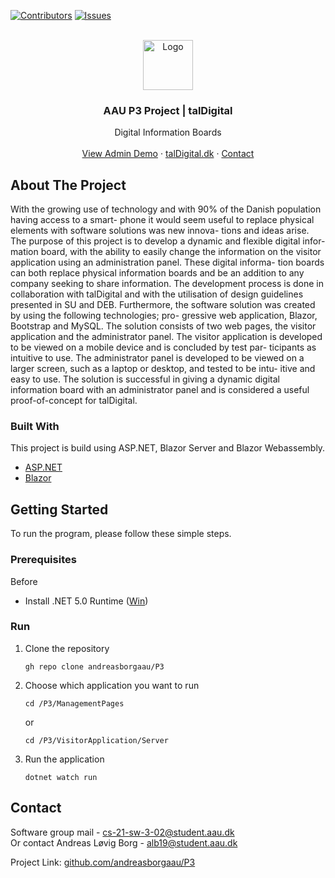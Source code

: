[![Contributors][contributors-shield]][contributors-url]
[![Issues][issues-shield]][issues-url]

<!-- PROJECT LOGO -->
<br />
<div align="center">
  <a href="http://taldigital.dk/">
    <img src="https://i.imgur.com/QtVY2Gm.png" alt="Logo" width="80" height="80">
  </a>

  <h3 align="center">AAU P3 Project | talDigital</h3>

  <p align="center">
    Digital Information Boards
    <br />
    <!--<a href="https://github.com/othneildrew/Best-README-Template"><strong>Explore the docs »</strong></a>
    <br />-->
    <br />
    <a href="https://edit.taldigital.dk/admin">View Admin Demo</a>
    ·
    <a href="https://taldigital.dk">talDigital.dk</a>
    ·
    <a href="#contact">Contact</a>
  </p>
</div>


<!-- ABOUT THE PROJECT -->
## About The Project

With the growing use of technology and with 90%
of the Danish population having access to a smart-
phone it would seem useful to replace physical
elements with software solutions was new innova-
tions and ideas arise. The purpose of this project
is to develop a dynamic and flexible digital infor-
mation board, with the ability to easily change
the information on the visitor application using
an administration panel. These digital informa-
tion boards can both replace physical information
boards and be an addition to any company seeking
to share information. The development process
is done in collaboration with talDigital and with
the utilisation of design guidelines presented in SU
and DEB. Furthermore, the software solution was
created by using the following technologies; pro-
gressive web application, Blazor, Bootstrap and
MySQL. The solution consists of two web pages,
the visitor application and the administrator panel.
The visitor application is developed to be viewed
on a mobile device and is concluded by test par-
ticipants as intuitive to use. The administrator
panel is developed to be viewed on a larger screen,
such as a laptop or desktop, and tested to be intu-
itive and easy to use. The solution is successful in
giving a dynamic digital information board with
an administrator panel and is considered a useful
proof-of-concept for talDigital.

### Built With

This project is build using ASP.NET, Blazor Server and Blazor Webassembly.

* [ASP.NET](https://dotnet.microsoft.com/en-us/apps/aspnet)
* [Blazor](https://dotnet.microsoft.com/en-us/apps/aspnet/web-apps/blazor)


<!-- GETTING STARTED -->
## Getting Started

To run the program, please follow these simple steps.

### Prerequisites

Before
* Install .NET 5.0 Runtime (<a href="https://download.visualstudio.microsoft.com/download/pr/bf3abcc3-5461-451c-9dd6-b74491cf0eed/84775adc7e46888289477b5c72e691fd/dotnet-hosting-5.0.12-win.exe" target="_blank">Win</a>)

### Run

1. Clone the repository
   ```
   gh repo clone andreasborgaau/P3
   ```
2. Choose which application you want to run
   ```
   cd /P3/ManagementPages
   ```
   or
   ```
   cd /P3/VisitorApplication/Server
   ```
3. Run the application
   ```
   dotnet watch run
   ```

<div id="contact">

<!-- CONTACT -->
## Contact

Software group mail - cs-21-sw-3-02@student.aau.dk
  <br />
Or contact Andreas Løvig Borg - alb19@student.aau.dk

Project Link: [github.com/andreasborgaau/P3](https://github.com/andreasborgaau/P3)
</div>

[contributors-shield]: https://img.shields.io/github/contributors/andreasborgaau/P3.svg?style=for-the-badge
[contributors-url]: https://github.com/andreasborgaau/P3/graphs/contributors
[issues-shield]: https://img.shields.io/github/issues/andreasborgaau/P3.svg?style=for-the-badge
[issues-url]: https://github.com/andreasborgaau/P3/issues
